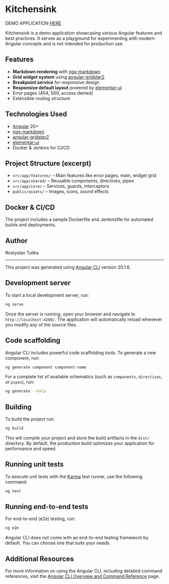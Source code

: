 # Kitchensink

DEMO APPLICATION [HERE](https://kitchensink.r-tulika.me/)

Kitchensink is a demo application showcasing various Angular features and best practices. It serves as a playground for experimenting with modern Angular concepts and is not intended for production use.

## Features

- **Markdown rendering** with [ngx-markdown](https://github.com/jfcere/ngx-markdown)
- **Grid widget system** using [angular-gridster2](https://github.com/tiberiuzuld/angular-gridster2)
- **Breakpoint service** for responsive design
- **Responsive default layout** powered by [elementar-ui](https://github.com/elementarlabs/elementar-ui)
- Error pages (404, 500, access denied)
- Extensible routing structure

## Technologies Used

- [Angular](https://angular.dev/) 20+
- [ngx-markdown](https://github.com/jfcere/ngx-markdown)
- [angular-gridster2](https://github.com/tiberiuzuld/angular-gridster2)
- [elementar-ui](https://github.com/elementarlabs/elementar-ui)
- Docker & Jenkins for CI/CD

## Project Structure (excerpt)

- `src/app/features/` – Main features like error pages, main, widget grid
- `src/app/shared/` – Reusable components, directives, pipes
- `src/app/core/` – Services, guards, interceptors
- `public/assets/` – Images, icons, sound effects

## Docker & CI/CD

The project includes a sample Dockerfile and Jenkinsfile for automated builds and deployments.

## Author

Rostyslav Tulika

---

This project was generated using [Angular CLI](https://github.com/angular/angular-cli) version 20.1.6.

## Development server

To start a local development server, run:

```bash
ng serve
```

Once the server is running, open your browser and navigate to `http://localhost:4200/`. The application will automatically reload whenever you modify any of the source files.

## Code scaffolding

Angular CLI includes powerful code scaffolding tools. To generate a new component, run:

```bash
ng generate component component-name
```

For a complete list of available schematics (such as `components`, `directives`, or `pipes`), run:

```bash
ng generate --help
```

## Building

To build the project run:

```bash
ng build
```

This will compile your project and store the build artifacts in the `dist/` directory. By default, the production build optimizes your application for performance and speed.

## Running unit tests

To execute unit tests with the [Karma](https://karma-runner.github.io) test runner, use the following command:

```bash
ng test
```

## Running end-to-end tests

For end-to-end (e2e) testing, run:

```bash
ng e2e
```

Angular CLI does not come with an end-to-end testing framework by default. You can choose one that suits your needs.

## Additional Resources

For more information on using the Angular CLI, including detailed command references, visit the [Angular CLI Overview and Command Reference](https://angular.dev/tools/cli) page.
